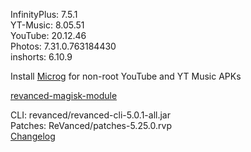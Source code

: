 InfinityPlus: 7.5.1  
YT-Music: 8.05.51  
YouTube: 20.12.46  
Photos: 7.31.0.763184430  
inshorts: 6.10.9  

Install [Microg](https://github.com/ReVanced/GmsCore/releases) for non-root YouTube and YT Music APKs  

[revanced-magisk-module](https://github.com/j-hc/revanced-magisk-module)
  
CLI: revanced/revanced-cli-5.0.1-all.jar  
Patches: ReVanced/patches-5.25.0.rvp  
[Changelog](https://github.com/ReVanced/revanced-patches/releases/tag/v5.25.0)  
